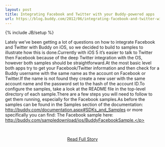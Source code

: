 ```yaml
---
layout: post
title: Integrating Facebook and Twitter with your Buddy-powered apps
url: https://blog.buddy.com/2012/06/integrating-facebook-and-twitter-with-your-buddy-powered-apps/
---
```

{% include JB/setup %}<p>Lately we’ve been getting a lot of questions on how to integrate Facebook and Twitter with Buddy on iOS, so we decided to build to samples to illustrate how this is done.Currently with iOS 5 it’s easier to talk to Twitter then Facebook because of the deep Twitter integration with the OS, however both samples should be straightforward.At the most basic level both apps try to get your Facebook/Twitter information and then check for a Buddy username with the same name as the account on Facebook or Twitter.If the name is not found they create a new user with the same account name and the password set to the hash of the account ID.To configure the samples, take a look at the README file in the top-level directory of each sample.There are a few steps you will need to follow to get them running, especially for the Facebook samples.As before the samples can be found in the Samples section of the documentation: http://buddy.com/documentation.aspx#SDKs_and_Samples or more specifically you can find:
 The Facebook sample here: http://buddy.com/sampledownload/ios/BuddyFacebookSample.</p>
<br /><p align='center'><a href="https://blog.buddy.com/2012/06/integrating-facebook-and-twitter-with-your-buddy-powered-apps/">Read Full Story</a></p><br />
